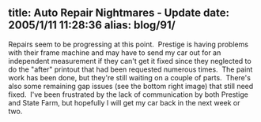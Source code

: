 title: Auto Repair Nightmares - Update
date: 2005/1/11 11:28:36
alias: blog/91/
---
Repairs seem to be progressing at this point.  Prestige is having problems with their frame machine and may have to send my car out for an independent measurement if they can't get it fixed since they neglected to do the "after" printout that had been requested numerous times.  The paint work has been done, but they're still waiting on a couple of parts.  There's also some remaining gap issues (see the bottom right image) that still need fixed.  I've been frustrated by the lack of communication by both Prestige and State Farm, but hopefully I will get my car back in the next week or two. 